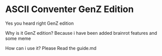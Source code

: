 # ASCII Conventer GenZ Edition

Yes you heard right GenZ edition

Why is it GenZ edition? 
 Because i have been added brainrot features and some meme 

 How can i use it? Please Read the guide.md
